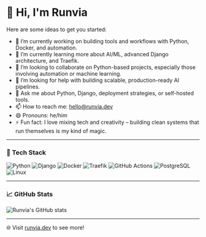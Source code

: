 # 👋 Hi, I'm Runvia

Here are some ideas to get you started:

- 🔭 I’m currently working on building tools and workflows with Python, Docker, and automation.
- 🌱 I’m currently learning more about AI/ML, advanced Django architecture, and Traefik.
- 👯 I’m looking to collaborate on Python-based projects, especially those involving automation or machine learning.
- 🤔 I’m looking for help with building scalable, production-ready AI pipelines.
- 💬 Ask me about Python, Django, deployment strategies, or self-hosted tools.
- 📫 How to reach me: hello@runvia.dev
- 😄 Pronouns: he/him
- ⚡ Fun fact: I love mixing tech and creativity – building clean systems that run themselves is my kind of magic.

---

### 🧰 Tech Stack
![Python](https://img.shields.io/badge/Python-3776AB?style=for-the-badge&logo=python&logoColor=white)
![Django](https://img.shields.io/badge/Django-092E20?style=for-the-badge&logo=django&logoColor=white)
![Docker](https://img.shields.io/badge/Docker-2496ED?style=for-the-badge&logo=docker&logoColor=white)
![Traefik](https://img.shields.io/badge/Traefik-24A1C1?style=for-the-badge&logo=traefikproxy&logoColor=white)
![GitHub Actions](https://img.shields.io/badge/GitHub%20Actions-2088FF?style=for-the-badge&logo=githubactions&logoColor=white)
![PostgreSQL](https://img.shields.io/badge/PostgreSQL-4169E1?style=for-the-badge&logo=postgresql&logoColor=white)
![Linux](https://img.shields.io/badge/Linux-FCC624?style=for-the-badge&logo=linux&logoColor=black)

---

### 📈 GitHub Stats
![Runvia's GitHub stats](https://github-readme-stats.vercel.app/api?username=runvia&show_icons=true&theme=tokyonight&hide=contribs&count_private=true)

---

🌐 Visit [runvia.dev](https://runvia.dev) to see more!
